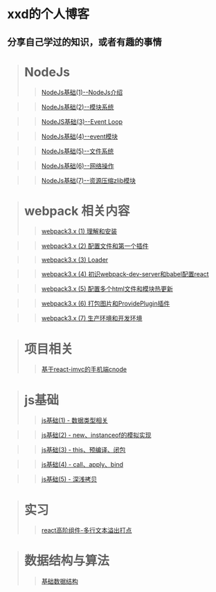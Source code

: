 # xxd的个人博客
## 分享自己学过的知识，或者有趣的事情

> # NodeJs
>> [NodeJs基础(1)--NodeJs介绍](https://github.com/laoxiehhh/laoxiea/issues/1)

>> [NodeJs基础(2)--模块系统](https://github.com/laoxiehhh/laoxiea/issues/2)

>> [NodeJS基础(3)--Event Loop](https://github.com/laoxiehhh/laoxiea/issues/3)

>> [NodeJs基础(4)--event模块](https://github.com/laoxiehhh/laoxiea/issues/4)

>> [NodeJs基础(5)--文件系统](https://github.com/laoxiehhh/laoxiea/issues/5)

>> [NodeJs基础(6)--网络操作](https://github.com/laoxiehhh/laoxiea/issues/6)

>> [NodeJs基础(7)--资源压缩zlib模块](https://github.com/laoxiehhh/laoxiea/issues/7)

> # webpack 相关内容
>> [webpack3.x (1) 理解和安装](https://github.com/laoxiehhh/laoxiea/issues/9)

>> [webpack3.x (2) 配置文件和第一个插件](https://github.com/laoxiehhh/laoxiea/issues/10)

>> [webpack3.x (3) Loader](https://github.com/laoxiehhh/laoxiea/issues/11)

>> [webpack3.x (4) 初识webpack-dev-server和babel配置react](https://github.com/laoxiehhh/laoxiea/issues/12)

>> [webpack3.x (5) 配置多个html文件和模块热更新](https://github.com/laoxiehhh/laoxiea/issues/13)

>> [webpack3.x (6) 打包图片和ProvidePlugin插件](https://github.com/laoxiehhh/laoxiea/issues/14)

>> [webpack3.x (7) 生产环境和开发环境](https://github.com/laoxiehhh/laoxiea/issues/15)

> # 项目相关
>> [基于react-imvc的手机端cnode](https://github.com/laoxiehhh/laoxiea/issues/16)

> # js基础
>> [js基础(1) - 数据类型相关](https://github.com/laoxiehhh/laoxiea/issues/17)

>> [js基础(2) - new、instanceof的模拟实现](https://github.com/laoxiehhh/laoxiea/issues/19)

>> [js基础(3) - this、预编译、闭包](https://github.com/laoxiehhh/laoxiea/issues/20)

>> [js基础(4) - call、apply、bind](https://github.com/laoxiehhh/laoxiea/issues/21)

>> [js基础(5) - 深浅拷贝](https://github.com/laoxiehhh/laoxiea/issues/22)

> # 实习
>> [react高阶组件-多行文本溢出打点](https://github.com/laoxiehhh/laoxiea/issues/18)

> # 数据结构与算法
>> [基础数据结构](https://github.com/laoxiehhh/JavaScript-Algorithms-and-Data-Structures)
